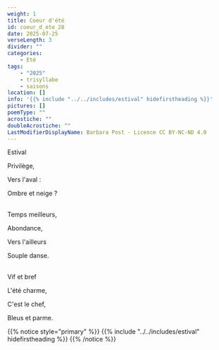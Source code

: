 ```yaml
---
weight: 1
title: Coeur d'été
id: coeur_d_ete_28
date: 2025-07-25
verseLength: 3
divider: ""
categories:
    - Eté
tags:
    - "2025"
    - trisyllabe
    - saisons
location: []
info: '{{% include "../../includes/estival" hidefirstheading %}}'
pictures: []
poemType: ""
acrostiche: ""
doubleAcrostiche: ""
LastModifierDisplayName: Barbara Post - Licence CC BY-NC-ND 4.0
---
```

Estival

Privilège,

Vers l'aval :

Ombre et neige ?

 \
Temps meilleurs,

Abondance,

Vers l'ailleurs

Souple danse.

 \
Vif et bref

L'été charme,

C'est le chef,

Bleus et parme.

{{% notice style="primary" %}}
{{% include "../../includes/estival" hidefirstheading %}}
{{% /notice %}}
